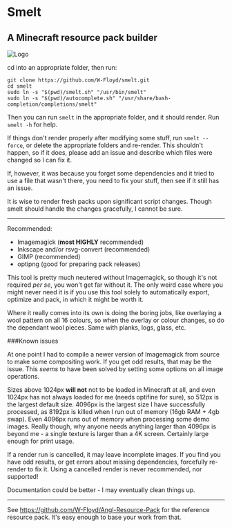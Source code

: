 # Smelt
## A Minecraft resource pack builder

![Logo](https://github.com/W-Floyd/smelt/raw/master/logo.png)

cd into an appropriate folder, then run:

```
git clone https://github.com/W-Floyd/smelt.git
cd smelt
sudo ln -s "$(pwd)/smelt.sh" "/usr/bin/smelt"  
sudo ln -s "$(pwd)/autocomplete.sh" "/usr/share/bash-completion/completions/smelt"  
```

Then you can run `smelt` in the appropriate folder, and it should render.
Run `smelt -h` for help. 

If things don't render properly after modifying some stuff, run `smelt --force`, or delete the appropriate folders and re-render. This shouldn't happen, so if it does, please add an issue and describe which files were changed so I can fix it.

If, however, it was because you forget some dependencies and it tried to use a file that wasn't there, you need to fix your stuff, then see if it still has an issue.

It is wise to render fresh packs upon significant script changes. Though smelt should handle the changes gracefully, I cannot be sure.

***

Recommended:
* Imagemagick (**most HIGHLY** recommended)
* Inkscape and/or rsvg-convert (recommended)
* GIMP (recommended)
* optipng (good for preparing pack releases)

This tool is pretty much neutered without Imagemagick, so though it's not required *per se*, you won't get far without it. The only weird case where you might never need it is if you use this tool solely to automatically export, optimize and pack, in which it might be worth it.

Where it really comes into its own is doing the boring jobs, like overlaying a wool pattern on all 16 colours, so when the overlay or colour changes, so do the dependant wool pieces. Same with planks, logs, glass, etc.

###Known issues

At one point I had to compile a newer version of Imagemagick from source to make some compositing work. If you get odd results, that may be the issue. This *seems* to have been solved by setting some options on all image operations.

Sizes above 1024px **will not** not to be loaded in Minecraft at all, and even 1024px has not always loaded for me (needs optifine for sure), so 512px is the largest default size. 4096px is the largest size I have successfully processed, as 8192px is killed when I run out of memory (16gb RAM + 4gb swap). Even 4096px runs out of memory when processing some demo images. Really though, why anyone needs anything larger than 4096px is beyond me - a single texture is larger than a 4K screen. Certainly large enough for print usage.

If a render run is cancelled, it may leave incomplete images. If you find you have odd results, or get errors about missing dependencies, forcefully re-render to fix it. Using a cancelled render is never recommended, nor supported!

Documentation could be better - I may eventually clean things up.

***

See https://github.com/W-Floyd/Angl-Resource-Pack for the reference resource pack. It's easy enough to base your work from that.
